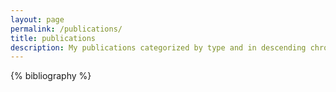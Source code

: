 ```yaml
---
layout: page
permalink: /publications/
title: publications
description: My publications categorized by type and in descending chronological order.
---
```


{% bibliography %}
